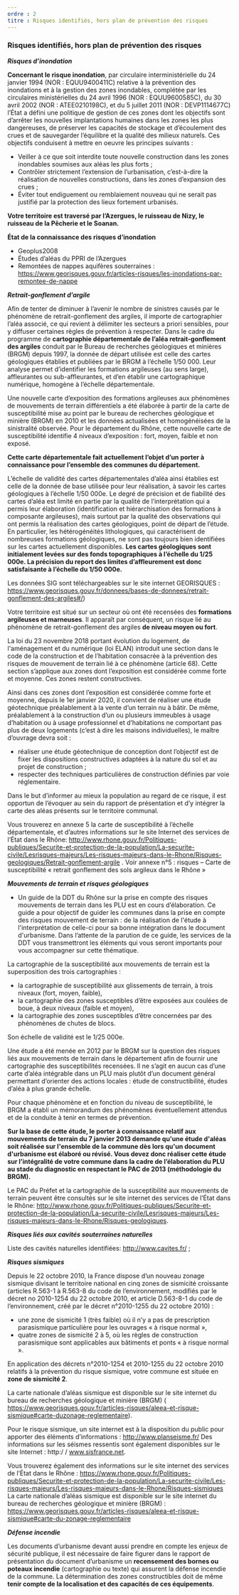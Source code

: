 ```yaml
---
ordre : 2
titre : Risques identifiés, hors plan de prévention des risques
---
```

### Risques identifiés, hors plan de prévention des risques

***Risques d’inondation***

**Concernant le risque inondation**, par circulaire interministérielle du 24 janvier 1994 (NOR :
EQUU9400411C) relative à la prévention des inondations et à la gestion des zones inondables, complétée
par les circulaires ministérielles du 24 avril 1996 (NOR : EQUU9600585C), du 30 avril 2002 (NOR :
ATEE0210198C), et du 5 juillet 2011 (NOR : DEVP1114677C) l’État a défini une politique de gestion de ces
zones dont les objectifs sont d’arrêter les nouvelles implantations humaines dans les zones les plus
dangereuses, de préserver les capacités de stockage et d’écoulement des crues et de sauvegarder
l’équilibre et la qualité des milieux naturels. Ces objectifs conduisent à mettre en oeuvre les principes
suivants :
- Veiller à ce que soit interdite toute nouvelle construction dans les zones inondables soumises aux
aléas les plus forts ;
- Contrôler strictement l’extension de l’urbanisation, c’est-à-dire la réalisation de nouvelles
constructions, dans les zones d’expansion des crues ;
- Éviter tout endiguement ou remblaiement nouveau qui ne serait pas justifié par la protection des
lieux fortement urbanisés.

**Votre territoire est traversé par l’Azergues, le ruisseau de Nizy, le ruisseau de la Pêcherie et le Soanan.**

**État de la connaissance des risques d’inondation**
- Geoplus2008
- Études d’aléas du PPRI de l’Azergues
- Remontées de nappes aquifères souterraines :
https://www.georisques.gouv.fr/articles-risques/les-inondations-par-remontee-de-nappe

***Retrait-gonflement d’argile***

Afin de tenter de diminuer à l’avenir le nombre de sinistres causés par le phénomène de retrait-gonflement
des argiles, il importe de cartographier l’aléa associé, ce qui revient à délimiter les secteurs a priori
sensibles, pour y diffuser certaines règles de prévention à respecter. Dans le cadre du programme de
**cartographie départementale de l’aléa retrait-gonflement des argiles** conduit par le Bureau de
recherches géologiques et minières (BRGM) depuis 1997, la donnée de départ utilisée est celle des cartes
géologiques établies et publiées par le BRGM à l’échelle 1/50 000. Leur analyse permet d’identifier les
formations argileuses (au sens large), affleurantes ou sub-affleurantes, et d’en établir une cartographique
numérique, homogène à l’échelle départementale.

Une nouvelle carte d’exposition des formations argileuses aux phénomènes de mouvements de terrain
différentiels a été élaborée à partir de la carte de susceptibilité mise au point par le bureau de recherches
géologique et minière (BRGM) en 2010 et les données actualisées et homogénéisées de la sinistralité
observée. Pour le département du Rhône, cette nouvelle carte de susceptibilité identifie 4 niveaux
d’exposition : fort, moyen, faible et non exposé.

**Cette carte départementale fait actuellement l’objet d’un porter à connaissance pour l’ensemble
des communes du département.**

L’échelle de validité des cartes départementales d’aléa ainsi établies est celle de la donnée de base
utilisée pour leur réalisation, à savoir les cartes géologiques à l’échelle 1/50 000e. Le degré de précision et
de fiabilité des cartes d’aléa est limité en partie par la qualité de l’interprétation qui a permis leur
élaboration (identification et hiérarchisation des formations à composante argileuses), mais surtout par la
qualité des observations qui ont permis la réalisation des cartes géologiques, point de départ de l’étude.
En particulier, les hétérogénéités lithologiques, qui caractérisent de nombreuses formations géologiques,
ne sont pas toujours bien identifiées sur les cartes actuellement disponibles. **Les cartes géologiques
sont initialement levées sur des fonds topographiques à l’échelle du 1/25 000e. La précision du
report des limites d’affleurement est donc satisfaisante à l’échelle du 1/50 000e.**

Les données SIG sont téléchargeables sur le site internet GEORISQUES : https://www.georisques.gouv.fr/donnees/bases-de-donnees/retrait-gonflement-des-argiles#/)

Votre territoire est situé sur un secteur où ont été recensées des **formations argileuses et marneuses**. Il
apparaît par conséquent, un risque lié au phénomène de retrait-gonflement des argiles **de niveau moyen
ou fort**.

La loi du 23 novembre 2018 portant évolution du logement, de l'aménagement et du numérique (loi ELAN)
introduit une section dans le code de la construction et de l’habitation consacrée à la prévention des
risques de mouvement de terrain lié à ce phénomène (article 68). Cette section s’applique aux zones dont
l’exposition est considérée comme forte et moyenne. Ces zones restent constructives.

Ainsi dans ces zones dont l’exposition est considérée comme forte et moyenne, depuis le 1er janvier 2020,
il convient de réaliser une étude géotechnique préalablement à la vente d’un terrain nu à bâtir. De même,
préalablement à la construction d’un ou plusieurs immeubles à usage d’habitation ou à usage
professionnel et d’habitations ne comportant pas plus de deux logements (c’est à dire les maisons
individuelles), le maître d’ouvrage devra soit :
- réaliser une étude géotechnique de conception dont l’objectif est de fixer les dispositions
constructives adaptées à la nature du sol et au projet de construction ;
- respecter des techniques particulières de construction définies par voie réglementaire.

Dans le but d’informer au mieux la population au regard de ce risque, il est opportun de l’évoquer au sein
du rapport de présentation et d’y intégrer la carte des aléas présents sur le territoire communal.

Vous trouverez en annexe 5 la carte de susceptibilité à l’échelle départementale, et d’autres informations
sur le site Internet des services de l’État dans le Rhône:
http://www.rhone.gouv.fr/Politiques-publiques/Securite-et-protection-de-la-population/La-securite-civile/Lesrisques-majeurs/Les-risques-majeurs-dans-le-Rhone/Risques-geologiques/Retrait-gonflement-argile .
Voir annexe n°5 : risques – Carte de susceptibilité « retrait gonflement des sols argileux dans le Rhône »

***Mouvements de terrain et risques géologiques***
- Un guide de la DDT du Rhône sur la prise en compte des risques mouvements de terrain dans les
PLU est en cours d’élaboration. Ce guide a pour objectif de guider les communes dans la prise en
compte des risques mouvement de terrain : de la réalisation de l'étude à l'interprétation de celle-ci
pour sa bonne intégration dans le document d'urbanisme. Dans l’attente de la parution de ce
guide, les services de la DDT vous transmettront les éléments qui vous seront importants pour
vous accompagner sur cette thématique.

La cartographie de la susceptibilité aux mouvements de terrain est la superposition des trois
cartographies :
- la cartographie de susceptibilité aux glissements de terrain, à trois niveaux (fort, moyen, faible),
- la cartographie des zones susceptibles d’être exposées aux coulées de boue, à deux niveaux
(faible et moyen),
- la cartographie des zones susceptibles d’être concernées par des phénomènes de chutes de
blocs.

Son échelle de validité est le 1/25 000e.

Une étude a été menée en 2012 par le BRGM sur la question des risques liés aux mouvements de terrain
dans le département afin de fournir une cartographie des susceptibilités recensées. Il ne s’agit en aucun
cas d’une carte d’aléa intégrable dans un PLU mais plutôt d’un document général permettant d’orienter
des actions locales : étude de constructibilité, études d’aléa à plus grande échelle.

Pour chaque phénomène et en fonction du niveau de susceptibilité, le BRGM a établi un mémorandum des
phénomènes éventuellement attendus et de la conduite à tenir en termes de prévention.

**Sur la base de cette étude, le porter à connaissance relatif aux mouvements de terrain du 7 janvier
2013 demande qu'une étude d'aléas soit réalisée sur l'ensemble de la commune dès lors qu'un
document d'urbanisme est élaboré ou révisé. Vous devez donc réaliser cette étude sur l’intégralité
de votre commune dans la cadre de l’élaboration du PLU au stade du diagnostic en respectant le
PAC de 2013 (méthodologie du BRGM).**

Le PAC du Préfet et la cartographie de la susceptibilité aux mouvements de terrain peuvent être consultés
sur le site internet des services de l’État dans le Rhône:
http://www.rhone.gouv.fr/Politiques-publiques/Securite-et-protection-de-la-population/La-securite-civile/Lesrisques-majeurs/Les-risques-majeurs-dans-le-Rhone/Risques-geologiques.

***Risques liés aux cavités souterraines naturelles***

Liste des cavités naturelles identifiées: http://www.cavites.fr/ ;

***Risques sismiques***

Depuis le 22 octobre 2010, la France dispose d’un nouveau zonage sismique divisant le territoire national
en cinq zones de sismicité croissante (articles R.563-1 à R.563-8 du code de l’environnement, modifiés par
le décret no 2010-1254 du 22 octobre 2010, et article D.563-8-1 du code de l’environnement, créé par le
décret n°2010-1255 du 22 octobre 2010) :
- une zone de sismicité 1 (très faible) où il n’y a pas de prescription parasismique particulière pour
les ouvrages « à risque normal »,
- quatre zones de sismicité 2 à 5, où les règles de construction parasismique sont applicables aux
bâtiments et ponts « à risque normal ».

En application des décrets n°2010-1254 et 2010-1255 du 22 octobre 2010 relatifs à la prévention du
risque sismique, votre commune est située en **zone de sismicité 2**.

La carte nationale d’aléas sismique est disponible sur le site internet du bureau de recherches géologique
et minière (BRGM) ( https://www.georisques.gouv.fr/articles-risques/aleea-et-risque-sismique#carte-duzonage-reglementaire).


Pour le risque sismique, un site internet est à la disposition du public pour apporter des éléments
d’informations : http://www.planseisme.fr/ Des informations sur les séismes ressentis sont également
disponibles sur le site Internet : http:/ / www.sisfrance.net.

Vous trouverez également des informations sur le site internet des services de l’État dans le Rhône :
https://www.rhone.gouv.fr/Politiques-publiques/Securite-et-protection-de-la-population/La-securite-civile/Les-risques-majeurs/Les-risques-majeurs-dans-le-Rhone/Risques-sismiques
La carte nationale d’aléas sismique est disponible sur le site internet du bureau de recherches géologique
et minière (BRGM) :
https://www.georisques.gouv.fr/articles-risques/aleea-et-risque-sismique#carte-du-zonage-reglementaire

***Défense incendie***

Les documents d’urbanisme devant aussi prendre en compte les enjeux de sécurité publique, il est
nécessaire de faire figurer dans le rapport de présentation du document d’urbanisme un **recensement des
bornes ou poteaux incendie** (cartographie ou texte) qui assurent la défense incendie de la commune. La
détermination des zones constructibles doit de même **tenir compte de la localisation et des capacités
de ces équipements**.
